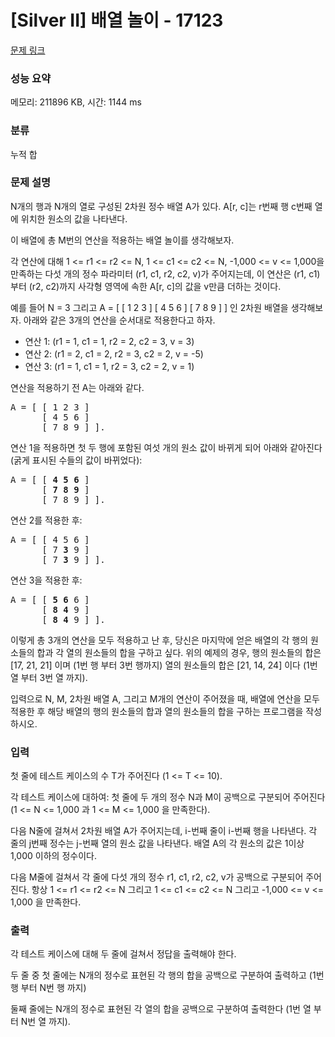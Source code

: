 # [Silver II] 배열 놀이 - 17123 

[문제 링크](https://www.acmicpc.net/problem/17123) 

### 성능 요약

메모리: 211896 KB, 시간: 1144 ms

### 분류

누적 합

### 문제 설명

<p>N개의 행과 N개의 열로 구성된 2차원 정수 배열 A가 있다. A[r, c]는 r번째 행 c번째 열에 위치한 원소의 값을 나타낸다.</p>

<p>이 배열에 총 M번의 연산을 적용하는 배열 놀이를 생각해보자.</p>

<p>각 연산에 대해  1 <= r1 <= r2 <= N, 1 <= c1 <= c2  <= N, -1,000 <= v <= 1,000을 만족하는 다섯 개의 정수 파라미터 (r1, c1, r2, c2, v)가 주어지는데, 이 연산은 (r1, c1)부터 (r2, c2)까지 사각형 영역에 속한 A[r, c]의 값을 v만큼 더하는 것이다.</p>

<p>예를 들어 N = 3 그리고 A = [ [ 1 2 3 ] [ 4 5 6 ] [ 7 8 9 ] ] 인 2차원 배열을 생각해보자. 아래와 같은 3개의 연산을 순서대로 적용한다고 하자.</p>

<ul>
	<li>연산 1: (r1 = 1, c1 = 1, r2 = 2, c2 = 3, v = 3)</li>
	<li>연산 2: (r1 = 2, c1 = 2, r2 = 3, c2 = 2, v = -5)</li>
	<li>연산 3: (r1 = 1, c1 = 1, r2 = 3, c2 = 2, v = 1)</li>
</ul>

<p>연산을 적용하기 전 A는 아래와 같다.</p>

<pre>A = [ [ 1 2 3 ]
      [ 4 5 6 ]
      [ 7 8 9 ] ].</pre>

<p>연산 1을 적용하면 첫 두 행에 포함된 여섯 개의 원소 값이 바뀌게 되어 아래와 같아진다 (굵게 표시된 수들의 값이 바뀌었다):</p>

<pre>A = [ [ <strong>4 5 6</strong> ]
      [ <strong>7 8 9</strong> ]
      [ 7 8 9 ] ].</pre>

<p>연산 2를 적용한 후:</p>

<pre>A = [ [ 4 5 6 ]
      [ 7 <strong>3</strong> 9 ]
      [ 7 <strong>3</strong> 9 ] ].</pre>

<p>연산 3을 적용한 후:</p>

<pre>A = [ [ <strong>5 6</strong> 6 ]
      [ <strong>8 4</strong> 9 ]
      [ <strong>8 4</strong> 9 ] ].</pre>

<p>이렇게 총 3개의 연산을 모두 적용하고 난 후, 당신은 마지막에 얻은 배열의 각 행의 원소들의 합과 각 열의 원소들의 합을 구하고 싶다. 위의 예제의 경우, 행의 원소들의 합은 [17, 21, 21] 이며 (1번 행 부터 3번 행까지) 열의 원소들의 합은 [21, 14, 24] 이다 (1번 열 부터 3번 열 까지).</p>

<p>입력으로 N, M, 2차원 배열 A, 그리고 M개의 연산이 주어졌을 때, 배열에 연산을 모두 적용한 후 해당 배열의 행의 원소들의 합과 열의 원소들의 합을 구하는 프로그램을 작성하시오.</p>

### 입력 

 <p>첫 줄에 테스트 케이스의 수 T가 주어진다 (1 <= T <= 10).</p>

<p>각 테스트 케이스에 대하여: 첫 줄에 두 개의 정수 N과 M이 공백으로 구분되어 주어진다 (1 <= N <= 1,000 과 1 <= M <= 1,000 을 만족한다).</p>

<p>다음 N줄에 걸쳐서 2차원 배열 A가 주어지는데, i-번째 줄이 i-번째 행을 나타낸다. 각 줄의 j번째 정수는 j-번째 열의 원소 값을 나타낸다. 배열 A의 각 원소의 값은 1이상 1,000 이하의 정수이다.</p>

<p>다음 M줄에 걸쳐서 각 줄에 다섯 개의 정수 r1, c1, r2, c2, v가 공백으로 구분되어 주어진다. 항상 1 <= r1 <= r2 <= N 그리고 1 <= c1 <= c2 <= N 그리고 -1,000 <= v <= 1,000 을 만족한다. </p>

### 출력 

 <p>각 테스트 케이스에 대해 두 줄에 걸쳐서 정답을 출력해야 한다.</p>

<p>두 줄 중 첫 줄에는 N개의 정수로 표현된 각 행의 합을 공백으로 구분하여 출력하고 (1번 행 부터 N번 행 까지)</p>

<p>둘째 줄에는 N개의 정수로 표현된 각 열의 합을 공백으로 구분하여 출력한다 (1번 열 부터 N번 열 까지).</p>


